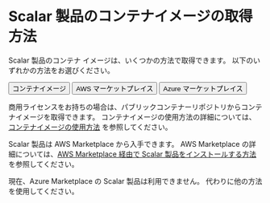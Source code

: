 # Scalar 製品のコンテナイメージの取得方法

Scalar 製品のコンテナ イメージは、いくつかの方法で取得できます。 以下のいずれかの方法をお選びください。

<div id="tabset-1">
<div class="tab">
  <button class="tablinks" onclick="openTab(event, 'Container_images', 'tabset-1')" id="defaultOpen-1">コンテナイメージ</button>
  <button class="tablinks" onclick="openTab(event, 'AWS_Marketplace', 'tabset-1')">AWS マーケットプレイス</button>
  <button class="tablinks" onclick="openTab(event, 'Azure_Marketplace', 'tabset-1')">Azure マーケットプレイス</button>
</div>

<div id="Container_images" class="tabcontent" markdown="1">

商用ライセンスをお持ちの場合は、パブリックコンテナーリポジトリからコンテナイメージを取得できます。 コンテナイメージの使用方法の詳細については、[コンテナイメージの使用方法](./HowToUseContainerImages.md) を参照してください。

</div>
<div id="AWS_Marketplace" class="tabcontent" markdown="1">

Scalar 製品は AWS Marketplace から入手できます。 AWS Marketplace の詳細については、[AWS Marketplace 経由で Scalar 製品をインストールする方法](./AwsMarketplaceGuide.md) を参照してください。

</div>
<div id="Azure_Marketplace" class="tabcontent" markdown="1">

現在、Azure Marketplace の Scalar 製品は利用できません。 代わりに他の方法を使用してください。

</div>
</div>
